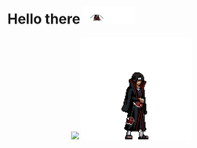 # Hello there <img src="./assets/general-grievous.gif" height="35">

<p align="center">
    <span>
        <img src="https://github-readme-stats.vercel.app/api?username=four-velocity&show_icons=true&count_private=true&hide_border=true&bg_color=00000000&icon_color=aa130f&title_color=aa130f&text_color=d74747&include_all_commits=true&hide_title=true">
    </span>
    <span>
        <img src="./assets/itachi.gif" height="210">
    </span>
</p>
